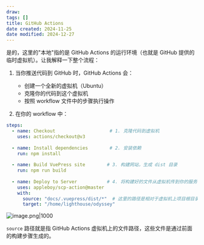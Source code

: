 ```yaml
---
draw:
tags: []
title: GitHub Actions
date created: 2024-11-25
date modified: 2024-12-27
---
```


是的，这里的"本地"指的是 GitHub Actions 的运行环境（也就是 GitHub 提供的临时虚拟机）。让我解释一下整个流程：

1. 当你推送代码到 GitHub 时，GitHub Actions 会：
   - 创建一个全新的虚拟机（Ubuntu）
   - 克隆你的代码到这个虚拟机
   - 按照 workflow 文件中的步骤执行操作

2. 在你的 workflow 中：

```yaml:.github/workflows/deploy.yml
steps:
  - name: Checkout                    # 1. 克隆代码到虚拟机
    uses: actions/checkout@v3
    
  - name: Install dependencies        # 2. 安装依赖
    run: npm install
    
  - name: Build VuePress site        # 3. 构建网站，生成 dist 目录
    run: npm run build
    
  - name: Deploy to Server           # 4. 将构建好的文件从虚拟机传到你的服务器
    uses: appleboy/scp-action@master
    with:
      source: "docs/.vuepress/dist/*"  # 这里的路径是相对于虚拟机上项目根目录的路径
      target: "/home/lighthouse/odyssey"
```

![image.png|1000](https://imagehosting4picgo.oss-cn-beijing.aliyuncs.com/imagehosting/fix-dir%2Fpicgo%2Fpicgo-clipboard-images%2F2024%2F11%2F25%2F02-20-23-6363abbdf25db55720c61601816fd813-202411250220402-26a47b.png)

`source` 路径就是指 GitHub Actions 虚拟机上的文件路径，这些文件是通过前面的构建步骤生成的。
